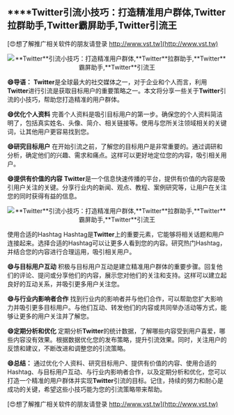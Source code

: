 ## ****Twitter**引流小技巧：打造精准用户群体,**Twitter**拉群助手,**Twitter**霸屏助手,**Twitter**引流王**

[😍想了解推广相关软件的朋友请登录 http://www.vst.tw](http://www.vst.tw)

 <center><img src="https://vst.tw/MP4/tuiguang/png/3.png" alt="**Twitter**引流小技巧：打造精准用户群体,**Twitter**拉群助手,**Twitter**霸屏助手,**Twitter**引流王"></center>

**😄导语：**
**Twitter**是全球最大的社交媒体之一，对于企业和个人而言，利用**Twitter**进行引流是获取目标用户的重要策略之一。本文将分享一些关于**Twitter**引流的小技巧，帮助您打造精准的用户群体。

**😄优化个人资料**
完善个人资料是吸引目标用户的第一步。确保您的个人资料简洁明了，包括真实姓名、头像、简介、相关链接等。使用与您所关注领域相关的关键词，让其他用户更容易找到您。

**😄研究目标用户**
在开始引流之前，了解您的目标用户是非常重要的。通过调研和分析，确定他们的兴趣、需求和痛点。这样可以更好地定位您的内容，吸引相关用户。

**😄提供有价值的内容**
**Twitter**是一个信息快速传播的平台，提供有价值的内容是吸引用户关注的关键。分享行业内的新闻、观点、教程、案例研究等，让用户在关注您的同时获得有益的信息。

 <center><img src="https://vst.tw/MP4/tuiguang/png/2.png" alt="**Twitter**引流小技巧：打造精准用户群体,**Twitter**拉群助手,**Twitter**霸屏助手,**Twitter**引流王"></center>

使用合适的Hashtag
Hashtag是**Twitter**上的重要元素，它能够将相关话题和用户连接起来。选择合适的Hashtag可以让更多人看到您的内容。研究热门Hashtag，并结合您的内容进行合理运用，吸引相关用户。

**😄与目标用户互动**
积极与目标用户互动是建立精准用户群体的重要步骤。回复他们的评论、提问或分享他们的内容，展示您对他们的关注和支持。这样可以建立起良好的互动关系，并吸引更多用户关注您。

**😄与行业内影响者合作**
找到行业内的影响者并与他们合作，可以帮助您扩大影响力并吸引更多目标用户。与他们互动、转发他们的内容或共同举办活动等方式，能够让更多的用户关注并了解您。

**😄定期分析和优化**
定期分析**Twitter**的统计数据，了解哪些内容受到用户喜爱，哪些内容没有效果。根据数据优化您的发布策略，提升引流效果。同时，关注用户的反馈和建议，不断改进和调整您的引流策略。

**😄总结：**
通过优化个人资料、研究目标用户、提供有价值的内容、使用合适的Hashtag、与目标用户互动、与行业内影响者合作，以及定期分析和优化，您可以打造一个精准的用户群体并实现**Twitter**引流的目标。记住，持续的努力和耐心是成功的关键，希望这些小技巧能为您的引流策略带来帮助。

[😍想了解推广相关软件的朋友请登录 http://www.vst.tw](http://www.vst.tw)



